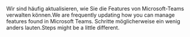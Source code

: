 <span data-ttu-id="9563c-101">Wir sind häufig aktualisieren, wie Sie die Features von Microsoft-Teams verwalten können.</span><span class="sxs-lookup"><span data-stu-id="9563c-101">We are frequently updating how you can manage features found in Microsoft Teams.</span></span> <span data-ttu-id="9563c-102">Schritte möglicherweise ein wenig anders lauten.</span><span class="sxs-lookup"><span data-stu-id="9563c-102">Steps might be a little different.</span></span>